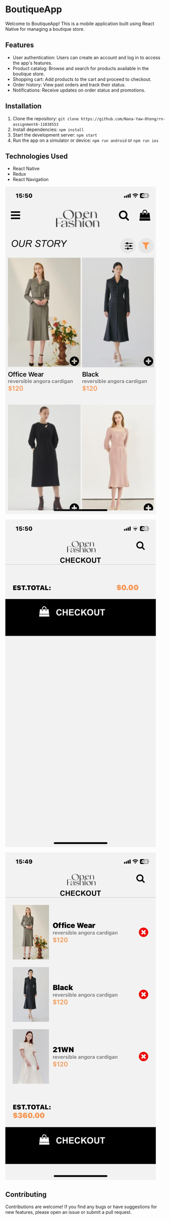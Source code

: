 # BoutiqueApp

Welcome to BoutiqueApp! This is a mobile application built using React Native for managing a boutique store.

## Features

- User authentication: Users can create an account and log in to access the app's features.
- Product catalog: Browse and search for products available in the boutique store.
- Shopping cart: Add products to the cart and proceed to checkout.
- Order history: View past orders and track their status.
- Notifications: Receive updates on order status and promotions.

## Installation

1. Clone the repository: `git clone https://github.com/Nana-Yaw-Oteng/rn-assignment6-11038553`
2. Install dependencies: `npm install`
3. Start the development server: `npm start`
4. Run the app on a simulator or device: `npm run android` or `npm run ios`

## Technologies Used

- React Native
- Redux
- React Navigation


![alt text](BoutiqueApp/assets/shot1.jpg)

![alt text](BoutiqueApp/assets/shot2.jpg)


![alt text](BoutiqueApp/assets/shot3.jpg)

## Contributing

Contributions are welcome! If you find any bugs or have suggestions for new features, please open an issue or submit a pull request.

